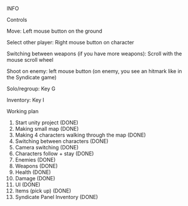 INFO

Controls 

Move:	Left mouse button on the ground

Select other player: Right mouse button on character

Switching between weapons (if you have more weapons): Scroll with the mouse scroll wheel

Shoot on enemy: left mouse button (on enemy, you see an hitmark like in the Syndicate game) 

Solo/regroup: Key G

Inventory: Key I


Working plan

1)	Start unity project (DONE)				            
2)	Making small map (DONE)				
3)	Making 4 characters walking through the map (DONE)	
4)	Switching between characters (DONE)			
5)	Camera switching (DONE)
6)	Characters follow + stay (DONE)				
7)	Enemies (DONE)
8)	Weapons (DONE)						
9)	Health	(DONE)						
10)	Damage 	(DONE)						
11)	UI	(DONE)									
13)	Items (pick up) (DONE)					
14)	Syndicate Panel	Inventory (DONE)																										
